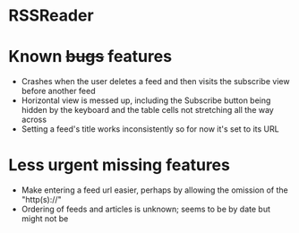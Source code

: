 # RSSReader

# Known ~~bugs~~ features

* Crashes when the user deletes a feed and then visits the subscribe view before another feed
* Horizontal view is messed up, including the Subscribe button being hidden by the keyboard and the table cells not stretching all the way across
* Setting a feed's title works inconsistently so for now it's set to its URL

# Less urgent missing features
* Make entering a feed url easier, perhaps by allowing the omission of the "http(s)://"
* Ordering of feeds and articles is unknown; seems to be by date but might not be
